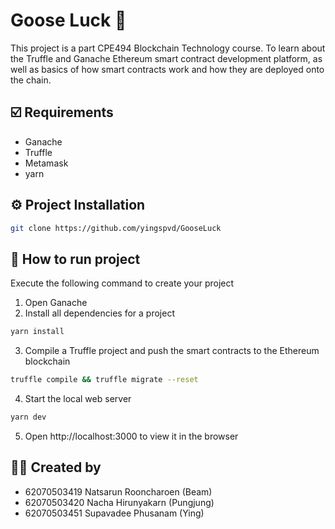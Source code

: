 # Goose Luck 🦆
This project is a part CPE494 Blockchain Technology course. To learn about the Truffle and Ganache Ethereum smart contract development platform, as well as basics of how smart contracts work and how they are deployed onto the chain.

## ☑️ Requirements
* Ganache
* Truffle
* Metamask
* yarn

## ⚙️ Project Installation
```sh
git clone https://github.com/yingspvd/GooseLuck
```

## 📝 How to run project
Execute the following command to create your project
1. Open Ganache
2. Install all dependencies for a project
```sh
yarn install
```
3. Compile a Truffle project and push the smart contracts to the Ethereum blockchain
```sh
truffle compile && truffle migrate --reset 
```
4. Start the local web server
```sh
yarn dev
```
5. Open http://localhost:3000 to view it in the browser

## 👩‍💻 Created by  ###
* 62070503419 Natsarun Rooncharoen  (Beam)
* 62070503420 Nacha Hirunyakarn 	  (Pungjung)
* 62070503451 Supavadee Phusanam	  (Ying)
